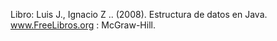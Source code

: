Libro: Luis J., Ignacio Z .. (2008). Estructura de datos en Java. www.FreeLibros.org : McGraw-Hill.
